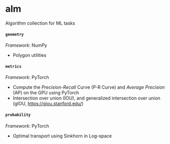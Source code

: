 # alm
Algorithm collection for ML tasks

#### `geometry`
_Framework_: NumPy

- Polygon utilities

#### `metrics`
_Framework_: PyTorch

- Compute the _Precision-Recall_ Curve (P-R Curve) and _Average Precision_ (AP) on the GPU using PyTorch
- Intersection over union (IOU), and generalized intersection over union (gIOU, https://giou.stanford.edu/)

#### `probability`
_Framework_: PyTorch

- Optimal transport using Sinkhorn in Log-space

